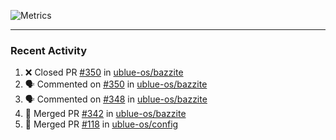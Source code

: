 ![Metrics](https://metrics.lecoq.io/KyleGospo?template=classic&base=header%2C%20activity%2C%20community%2C%20repositories%2C%20metadata&base.indepth=false&base.hireable=false&base.skip=false&config.timezone=America%2FLos_Angeles)

---
### Recent Activity
<!--START_SECTION:activity-->
1. ❌ Closed PR [#350](https://github.com/ublue-os/bazzite/pull/350) in [ublue-os/bazzite](https://github.com/ublue-os/bazzite)
2. 🗣 Commented on [#350](https://github.com/ublue-os/bazzite/pull/350#issuecomment-1732228370) in [ublue-os/bazzite](https://github.com/ublue-os/bazzite)
3. 🗣 Commented on [#348](https://github.com/ublue-os/bazzite/issues/348#issuecomment-1732146196) in [ublue-os/bazzite](https://github.com/ublue-os/bazzite)
4. 🎉 Merged PR [#342](https://github.com/ublue-os/bazzite/pull/342) in [ublue-os/bazzite](https://github.com/ublue-os/bazzite)
5. 🎉 Merged PR [#118](https://github.com/ublue-os/config/pull/118) in [ublue-os/config](https://github.com/ublue-os/config)
<!--END_SECTION:activity-->
